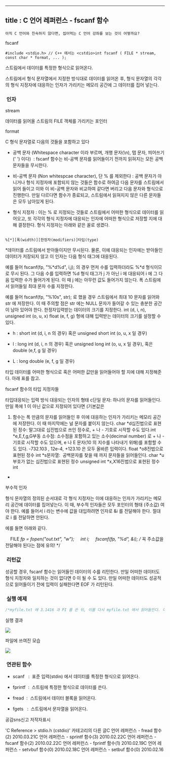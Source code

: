 ----------------
title : C 언어 레퍼런스 - fscanf 함수
--------------



```warning
아직 C 언어와 친숙하지 않다면, 씹어먹는 C 언어 강좌를 보는 것이 어떻까요?
```


fscanf



```info
#include <stdio.h> // C++ 에서는 <cstdio>int fscanf ( FILE * stream, const char * format, ... );
```


스트림에서 데이터를 특정한 형식으로 읽어온다.

스트림에서 형식 문자열에서 지정한 방식대로 데이터를 읽어온 후, 형식 문자열의 각각의 형식 지정자에 대응하는 인자가 가리키는 메모리 공간에 그 데이터를 집어 넣는다. 



###  인자




stream

데이터를 읽어올 스트림의 FILE 객체를 가리키는 포인터

format

C 형식 문자열로 다음의 것들을 포함하고 있다

* 공백 문자
 (Whitespace character 이라 부르며, 개행 문자(\n), 탭 문자, 띄어쓰기(' ') 이다)  : fscanf 함수는 비-공백 문자를 읽어들이기 전까지 읽혀지는 모든 공백 문자들을 무시한다. 

* 비-공백 문자
 (Non whitespcae character), 단 % 를 제외한다 : 공백 문자가 아니거나 형식 지정자에 포함되지 않는 것들은 함수로 하여금 다음 문자를 스트림에서 읽어 들이고 이와 이 비-공백 문자와 비교하여 같다면 버리고 다음 문자와 형식으로 진행한다. 만일 다르다면 함수가 종료되고, 스트림에서 읽혀지지 않은 다른 문자들은 모두 남아있게 된다.

* 형식 지정자
 : 이는 % 로 지정되는 것들로 스트림에서 어떠한 형식으로 데이터를 읽어오고, 또 각각의 형식 지정자에 대응되는 인자에 어떠한 형식으로 저장할 지에 대해 결정한다. 형식 지정자는 아래와 같은 꼴로 생겼다.


```info

%[*][폭(width)][한정자(modifiers)]타입(type)
```

*데이터를 스트림에서 받아들이지만 무시된다. 물론, 이에 
대응되는 인자에는 받아들인 데이터가 저장되지 않고 이 인자는 다음 형식 태그에 대응된다. 

예를 들어 fscanf(fp, "%*d%d", i,j); 의 경우 먼저 수를 입력하더라도 %*d 형식이므로 무시 된다. 그 다음 수를 
입력하면 %d 형식 태그가 j 가 아닌 i 에 대응되어 i 에 그 다음 입력한 수가 들어가게 된다. 이 때 j 에는 아무런 값도 
들어가지 않는다.
폭
스트림에서 읽어들일 최대 문자 수를 지정한다.

예를 들어 fscanf(fp, "%10s", str); 로 했을 경우 스트림에서 최대 10 문자를 읽어와 str 에 저장한다. 이 때
 주의할 점은 str 에는 NULL 문자가 들어갈 수 있는 충분한 공간이 남아 있어야 한다. 
한정자입력받는 데이터의 크기를 지정한다. int (d, i, n), 
unsigned int (o, u, x) float (e, f, g) 형에 대해 입력받는 데이터의 크기를 설정할 수 있다. 

* h : short int (d, i, n 의 경우) 혹은 
unsigned short int (o, u, x 일 경우)

* l : long int (d, i, n 의 경우) 혹은 
unsigned long int (o, u, x 일 경우), 혹은 double (e,f, g 일 경우)

* L : long double (e, f, g 일 경우)



타입
데이터를 어떠한 형식으로 혹은 어떠한 값만을 읽어들어야 할 지에 
대해 지정해준다. 아래 표를 참고.


fscanf 함수의 타입 지정자들

타입대응되는 입력 방식
대응되는 인자의 형태
c단일 문자: 하나의 문자를 읽어들인다. 만일 폭에 1 이 아닌 값으로 지정되어 있다면 (기본값은
 1) 함수는 폭 만큼의 문자를 읽어들인 후 이에 대응하는 인자가 가리키는 메모리 공간에 저장한다. 이 때 마지막에는 널 문자를 
붙이지 않는다. 
char *d십진법으로 표현된 정수: 말그대로 십진법으로 쓰인 정수로, + 나 - 기호로 시작할 수도 있다.int *e,E,f,g,G부동 소수점: 소수점을 포함하고 있는 소수(decimal number) 로 + 나 - 기호로 
시작할 수도 있으며, e 나 E 문자(10 의 지수를 나타내기 위해)를 포함할 수 도 있다. -732.103 , 12e-4, 
+123.10 은 모두 올바른 입력이다. 
float *o8진법으로 표현된 정수
int *s문자열:  공백문자를 찾을 때 까지 문자들을 읽어들인다. 
char *u부호가 없는 십진법으로 표현된 정수
unsigned
 int *x,X16진법으로 표현된 정수
int
 *
부수적 인자

형식 문자열의 정의된 순서대로 각 형식 지정자는 이에 대응하는 인자가 
가리키는 메모리 공간에 데이터를 집어넣는다. 이 때, 부수적 인자들은 모두 포인터의 형태 (주소값) 여야 한다. 예를 들어서 i 
라는 변수에 값을 대입하려면 인자로 &i 를 전달해야 한다. 절대로 i 를 전달하면 안된다. 

에를 들면 아래와 같다.

    FILE *fp = fopen("out.txt", "w");
    int i;
    fscanf(fp, "%d", &i); /* 꼭 주소값을 전달해야 된다는 점에 유의! */



###  리턴값




성공할 경우, fscanf 함수는 읽어들인 데이터의 수를 리턴한다. 만일 어떠한 데이터도 형식 지정자와 일치하는 것이 없다면 0 이 될 수 도 있다.
만일 어떠한 데이터도 성공적으로 읽어들이기 전에 입력이 실패한다면 EOF 가 리턴된다. 



###  실행 예제




```cpp
/*myfile.txt 에 3.1416 과 PI 를 쓴 뒤, 이를 다시 myfile.txt 에서 읽어들인다. 이 때, myfile.txt 를 w+ 형식으로 열었으므로 출력 뒤에 입력을 하기 위해서는 fflush 나 rewind 와 같은 파일 위치 지정자 조정 함수를 호출해야 하는데 이 경우 rewind 함수를 호출하여 위치 표시자를 맨 앞으로 돌렸다.  */#include <stdio.h>int main (){    char str [80];    float f;    FILE * pFile;    pFile = fopen ("myfile.txt","w+");    fprintf (pFile, "%f %s", 3.1416, "PI");    rewind (pFile);    fscanf (pFile, "%f", &f);    fscanf (pFile, "%s", str);    fclose (pFile);    printf ("I have read: %f and %s \n",f,str);    return 0;}
```


실행 결과


![](http://img1.daumcdn.net/thumb/R1920x0/?fname=http%3A%2F%2Fcfile26.uf.tistory.com%2Fimage%2F110817274B8166BB8D0682)

파일에 쓰여진 모습


![](http://img1.daumcdn.net/thumb/R1920x0/?fname=http%3A%2F%2Fcfile26.uf.tistory.com%2Fimage%2F201841274B8166BC620379)





###  연관된 함수





* scanf
  :  표준 입력(stdin) 에서 데이터를 특정한 형식으로 읽어온다.

* fprintf  :  스트림에 특정한 형식으로 데이터를 쓴다.

* fread  :  스트림에서 데이터 블록을 읽어온다.

* fgets
  :  스트림에서 문자열을 읽어온다.  







공감sns신고
저작자표시

'C Reference > stdio.h (cstdio)' 카테고리의 다른 글C 언어 레퍼런스 - fread 함수(2)
2010.03.21C 언어 레퍼런스 - sprintf 함수(3)
2010.02.22C 언어 레퍼런스 - fscanf 함수(2)
2010.02.22C 언어 레퍼런스 - fprintf 함수(1)
2010.02.19C 언어 레퍼런스 - setvbuf 함수(0)
2010.02.18C 언어 레퍼런스 - setbuf 함수(0)
2010.02.16


